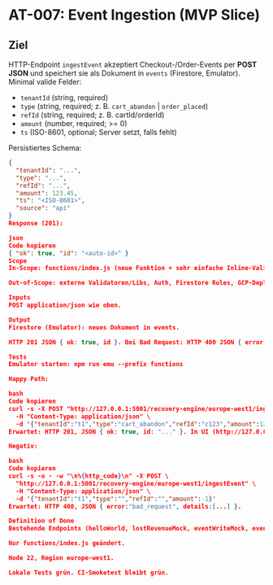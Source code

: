 # AT-007: Event Ingestion (MVP Slice)

## Ziel
HTTP-Endpoint `ingestEvent` akzeptiert Checkout-/Order-Events per **POST JSON** und speichert sie als Dokument in `events` (Firestore, Emulator). Minimal valide Felder:
- `tenantId` (string, required)
- `type` (string, required; z. B. `cart_abandon` | `order_placed`)
- `refId` (string, required; z. B. cartId/orderId)
- `amount` (number, required; >= 0)
- `ts` (ISO-8601, optional; Server setzt, falls fehlt)

Persistiertes Schema:
```json
{
  "tenantId": "...",
  "type": "...",
  "refId": "...",
  "amount": 123.45,
  "ts": "<ISO-8601>",
  "source": "api"
}
Response (201):

json
Code kopieren
{ "ok": true, "id": "<auto-id>" }
Scope
In-Scope: functions/index.js (neue Funktion + sehr einfache Inline-Validierung)

Out-of-Scope: externe Validatoren/Libs, Auth, Firestore Rules, GCP-Deploy, Mixpanel/Postmark

Inputs
POST application/json wie oben.

Output
Firestore (Emulator): neues Dokument in events.

HTTP 201 JSON { ok: true, id }. Bei Bad Request: HTTP 400 JSON { error: "bad_request", details: [...] }.

Tests
Emulator starten: npm run emu --prefix functions

Happy Path:

bash
Code kopieren
curl -s -X POST "http://127.0.0.1:5001/recovery-engine/europe-west1/ingestEvent" \
  -H "Content-Type: application/json" \
  -d '{"tenantId":"t1","type":"cart_abandon","refId":"c123","amount":12.34}'
Erwartet: HTTP 201, JSON { ok: true, id: "..." }. In UI (http://127.0.0.1:4000/firestore) neues events-Dokument mit Feldern inkl. ts und source:"api".

Negativ:

bash
Code kopieren
curl -s -o - -w "\n%{http_code}\n" -X POST \
  "http://127.0.0.1:5001/recovery-engine/europe-west1/ingestEvent" \
  -H "Content-Type: application/json" \
  -d '{"tenantId":"t1","type":"","refId":"","amount":-1}'
Erwartet: HTTP 400, JSON { error:"bad_request", details:[...] }.

Definition of Done
Bestehende Endpoints (helloWorld, lostRevenueMock, eventWriteMock, eventsList) unverändert funktionsfähig.

Nur functions/index.js geändert.

Node 22, Region europe-west1.

Lokale Tests grün. CI-Smoketest bleibt grün.
